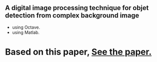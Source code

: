 ## A digital image processing technique for objet detection from complex background image 
* using Octave.
* using Matlab.

# Based on this paper, [See the paper.](https://www.sciencedirect.com/science/article/pii/S1877705812025684)
